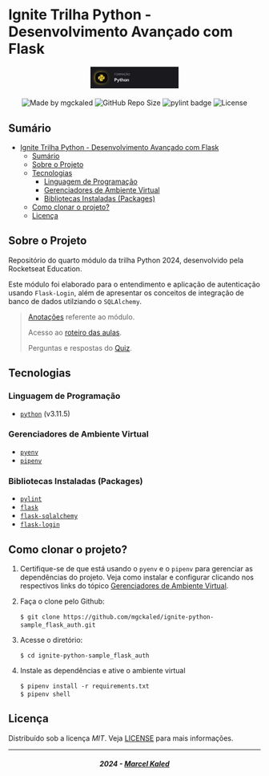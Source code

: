 <!-- markdownlint-disable MD033 -->
<!-- markdownlint-disable MD014 -->

# Ignite Trilha Python - Desenvolvimento Avançado com Flask

<div align="center">
   <img alt="logo trilha" src=".github/assets/trilha-rs.png" width="35%"/>
</div>

<br>

<div align="center">
  <img alt="Made by mgckaled" src="https://img.shields.io/badge/made%20by-mgckaled-darkblue">
  <img alt="GitHub Repo Size" src="https://img.shields.io/github/repo-size/mgckaled/ignite-python-sample_flask_auth">
  <img alt="pylint badge" src="https://img.shields.io/badge/linting-pylint-yellowgreen">
  <img alt="License" src="https://img.shields.io/static/v1?label=license&message=MIT&color=49AA26&labelColor=000000">
</div>

## Sumário

- [Ignite Trilha Python - Desenvolvimento Avançado com Flask](#ignite-trilha-python---desenvolvimento-avançado-com-flask)
  - [Sumário](#sumário)
  - [Sobre o Projeto](#sobre-o-projeto)
  - [Tecnologias](#tecnologias)
    - [Linguagem de Programação](#linguagem-de-programação)
    - [Gerenciadores de Ambiente Virtual](#gerenciadores-de-ambiente-virtual)
    - [Bibliotecas Instaladas (Packages)](#bibliotecas-instaladas-packages)
  - [Como clonar o projeto?](#como-clonar-o-projeto)
  - [Licença](#licença)

## Sobre o Projeto

Repositório do quarto módulo da trilha Python 2024, desenvolvido pela Rocketseat Education.

Este módulo foi elaborado para o entendimento e aplicação de autenticação usando `Flask-Login`, além de apresentar os conceitos de integração de banco de dados utilziando o `SQLAlchemy`.

> [Anotações](./.github/docs/notes.md) referente ao módulo.
>
> Acesso ao [roteiro das aulas](./.github/docs/class-schedule.md).
>
> Perguntas e respostas do [Quiz](./.github/docs/quizz.md).

## Tecnologias

### Linguagem de Programação

- [`python`](https://www.python.org/) (v3.11.5)

### Gerenciadores de Ambiente Virtual

- [`pyenv`](https://github.com/pyenv/pyenv)
- [`pipenv`](https://pipenv.pypa.io/en/latest/)

### Bibliotecas Instaladas (Packages)

- [`pylint`](https://pylint.pycqa.org/en/latest/index.html)
- [`flask`](https://flask.palletsprojects.com/en/3.0.x/)
- [`flask-sqlalchemy`](https://flask-sqlalchemy.palletsprojects.com/en/3.1.x/)
- [`flask-login`](https://flask-login.readthedocs.io/en/latest/)

## Como clonar o projeto?

1. Certifique-se de que está usando o `pyenv` e o `pipenv` para gerenciar as dependências do projeto. Veja como instalar e configurar clicando nos respectivos links do tópico [Gerenciadores de Ambiente Virtual](#gerenciadores-de-ambiente-virtual).

2. Faça o clone pelo Github:

    ```shell
    $ git clone https://github.com/mgckaled/ignite-python-sample_flask_auth.git
    ```

3. Acesse o diretório:

    ```shell
    $ cd ignite-python-sample_flask_auth
    ```

4. Instale as dependências e ative o ambiente virtual

    ```shell
    $ pipenv install -r requirements.txt
    $ pipenv shell
    ```

## Licença

Distribuído sob a licença *MIT*. Veja [LICENSE](LICENSE) para mais informações.

---

<h5 align="center">
  2024 - <a href="https://github.com/mgckaled/">Marcel Kaled</a>
</h5>
